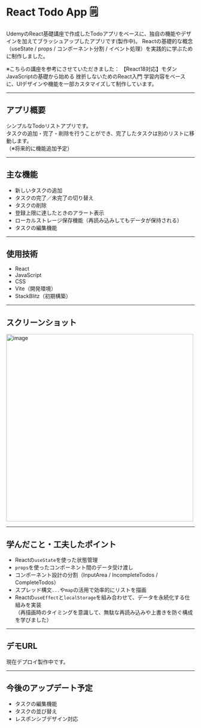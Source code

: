 # React Todo App 🗒️

UdemyのReact基礎講座で作成したTodoアプリをベースに、独自の機能やデザインを加えてブラッシュアップしたアプリです(製作中)。
Reactの基礎的な概念（useState / props / コンポーネント分割 / イベント処理）を実践的に学ぶために制作しました。

※こちらの講座を参考にさせていただきました：
【React18対応】モダンJavaScriptの基礎から始める 挫折しないためのReact入門
学習内容をベースに、UIデザインや機能を一部カスタマイズして制作しています。

---

## アプリ概要

シンプルなTodoリストアプリです。  
タスクの追加・完了・削除を行うことができ、完了したタスクは別のリストに移動します。  
（※将来的に機能追加予定）

---

## 主な機能

- 新しいタスクの追加
- タスクの完了／未完了の切り替え
- タスクの削除
- 登録上限に達したときのアラート表示
- ローカルストレージ保存機能（再読み込みしてもデータが保持される）
- タスクの編集機能

---

## 使用技術

- React
- JavaScript
- CSS
- Vite（開発環境）
- StackBlitz（初期構築）

---

## スクリーンショット

<img width="500" alt="image" src="https://github.com/user-attachments/assets/e726618c-df08-4d93-85ae-8f484c51f2c8" />

---

## 学んだこと・工夫したポイント

- Reactの`useState`を使った状態管理
- `props`を使ったコンポーネント間のデータ受け渡し
- コンポーネント設計の分割（InputArea / IncompleteTodos / CompleteTodos）
- スプレッド構文`...`や`map`の活用で効率的にリストを描画
- Reactの`useEffect`と`localStorage`を組み合わせて、データを永続化する仕組みを実装  
  （再描画時のタイミングを意識して、無駄な再読み込みや上書きを防ぐ構成を学びました）

---

## デモURL

現在デプロイ製作中です。

---

## 今後のアップデート予定

- タスクの編集機能
- タスクの並び替え
- レスポンシブデザイン対応

